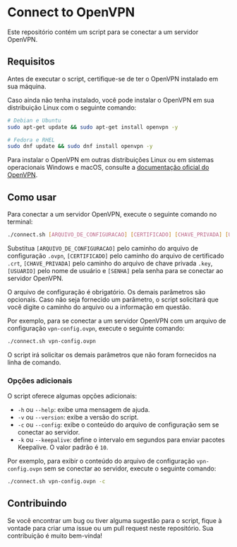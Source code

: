 
# Connect to OpenVPN

Este repositório contém um script para se conectar a um servidor OpenVPN.

## Requisitos

Antes de executar o script, certifique-se de ter o OpenVPN instalado em sua máquina.

Caso ainda não tenha instalado, você pode instalar o OpenVPN em sua distribuição Linux com o seguinte comando:


  ```bash
  # Debian e Ubuntu
  sudo apt-get update && sudo apt-get install openvpn -y
  
  # Fedora e RHEL
  sudo dnf update && sudo dnf install openvpn -y
  ```

Para instalar o OpenVPN em outras distribuições Linux ou em sistemas operacionais Windows e macOS, consulte a [documentação oficial do OpenVPN](https://openvpn.net/community-resources/installing-openvpn/).

## Como usar

Para conectar a um servidor OpenVPN, execute o seguinte comando no terminal:

  ```bash
  ./connect.sh [ARQUIVO_DE_CONFIGURACAO] [CERTIFICADO] [CHAVE_PRIVADA] [USUARIO] [SENHA]
  ```

Substitua `[ARQUIVO_DE_CONFIGURACAO]` pelo caminho do arquivo de configuração `.ovpn`, `[CERTIFICADO]` pelo caminho do arquivo de certificado `.crt`, `[CHAVE_PRIVADA]` pelo caminho do arquivo de chave privada `.key`, `[USUARIO]` pelo nome de usuário e `[SENHA]` pela senha para se conectar ao servidor OpenVPN.

O arquivo de configuração é obrigatório. Os demais parâmetros são opcionais. Caso não seja fornecido um parâmetro, o script solicitará que você digite o caminho do arquivo ou a informação em questão.

Por exemplo, para se conectar a um servidor OpenVPN com um arquivo de configuração `vpn-config.ovpn`, execute o seguinte comando:

  ```bash
  ./connect.sh vpn-config.ovpn
  ```

O script irá solicitar os demais parâmetros que não foram fornecidos na linha de comando.

### Opções adicionais

O script oferece algumas opções adicionais:

-   `-h` ou `--help`: exibe uma mensagem de ajuda.
-   `-v` ou `--version`: exibe a versão do script.
-   `-c` ou `--config`: exibe o conteúdo do arquivo de configuração sem se conectar ao servidor.
-   `-k` ou `--keepalive`: define o intervalo em segundos para enviar pacotes Keepalive. O valor padrão é `10`.

Por exemplo, para exibir o conteúdo do arquivo de configuração `vpn-config.ovpn` sem se conectar ao servidor, execute o seguinte comando:

  ```bash
  ./connect.sh vpn-config.ovpn -c
  ```

## Contribuindo

Se você encontrar um bug ou tiver alguma sugestão para o script, fique à vontade para criar uma issue ou um pull request neste repositório. Sua contribuição é muito bem-vinda!
